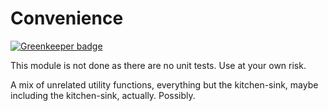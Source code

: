 Convenience
===========

[![Greenkeeper badge](https://badges.greenkeeper.io/julianjensen/convenience.svg)](https://greenkeeper.io/)

This module is not done as there are no unit tests. Use at your own risk.

A mix of unrelated utility functions, everything but the kitchen-sink, maybe including the kitchen-sink, actually. Possibly.

